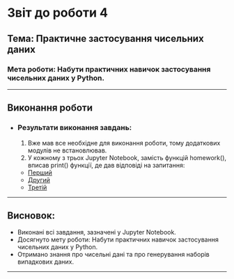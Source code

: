 # Звіт до роботи 4
## Тема: Практичне застосування чисельних даних  
### Мета роботи: Набути практичних навичок застосування чисельних даних у Python.

---

## Виконання роботи

* ### Результати виконання завдань:
    1. Вже мав все необхідне для виконання роботи, тому додаткових модулів не встановлював.
    1. У кожному з трьох Jupyter Notebook, замість функцій homework(), вписав print() функції, де дав відповіді на запитання:
    - [Перший](./2_numpy_types.ipynb)
    - [Другий](./3_numpy_operations.ipynb)
    - [Третій](./4_numpy_statistic.ipynb)

---

## Висновок:

- Виконані всі завдання, зазначені у Jupyter Notebook.
- Досягнуто мету роботи: Набути практичних навичок застосування чисельних даних у Python.
- Отримано знання про чисельні дані та про генерування наборів випадкових даних.

---